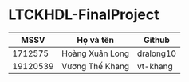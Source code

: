 # LTCKHDL-FinalProject

| MSSV     | Họ và tên       | Github    |
|----------|-----------------|-----------|
| 1712575  | Hoàng Xuân Long | dralong10 |
| 19120539 | Vương Thế Khang | vt-khang  |
